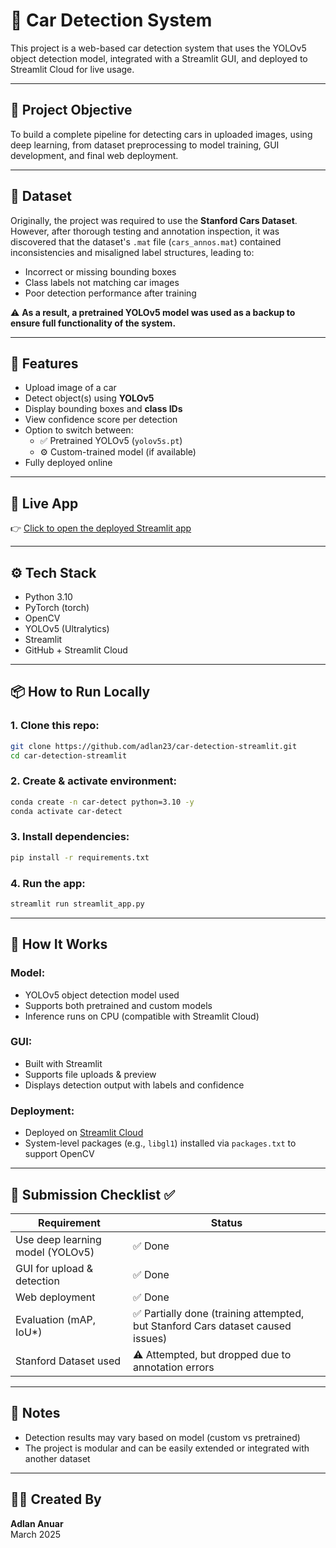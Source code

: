 # 🚗 Car Detection System

This project is a web-based car detection system that uses the YOLOv5 object detection model, integrated with a Streamlit GUI, and deployed to Streamlit Cloud for live usage.

---

## 🧠 Project Objective

To build a complete pipeline for detecting cars in uploaded images, using deep learning, from dataset preprocessing to model training, GUI development, and final web deployment.

---

## 📁 Dataset

Originally, the project was required to use the **Stanford Cars Dataset**. However, after thorough testing and annotation inspection, it was discovered that the dataset's `.mat` file (`cars_annos.mat`) contained inconsistencies and misaligned label structures, leading to:
- Incorrect or missing bounding boxes
- Class labels not matching car images
- Poor detection performance after training

⚠️ **As a result, a pretrained YOLOv5 model was used as a backup to ensure full functionality of the system.**

---

## 🧩 Features

- Upload image of a car
- Detect object(s) using **YOLOv5**
- Display bounding boxes and **class IDs**
- View confidence score per detection
- Option to switch between:
  - ✅ Pretrained YOLOv5 (`yolov5s.pt`)
  - ⚙️ Custom-trained model (if available)
- Fully deployed online

---

## 🚀 Live App

👉 [Click to open the deployed Streamlit app](https://car-detection-app-h4ghbm7ezjdcrevxdhrm8g.streamlit.app/)

---

## ⚙️ Tech Stack

- Python 3.10
- PyTorch (torch)
- OpenCV
- YOLOv5 (Ultralytics)
- Streamlit
- GitHub + Streamlit Cloud

---

## 📦 How to Run Locally

### 1. Clone this repo:
```bash
git clone https://github.com/adlan23/car-detection-streamlit.git
cd car-detection-streamlit
```

### 2. Create & activate environment:
```bash
conda create -n car-detect python=3.10 -y
conda activate car-detect
```

### 3. Install dependencies:
```bash
pip install -r requirements.txt
```

### 4. Run the app:
```bash
streamlit run streamlit_app.py
```

---

## 🧠 How It Works

### Model:
- YOLOv5 object detection model used
- Supports both pretrained and custom models
- Inference runs on CPU (compatible with Streamlit Cloud)

### GUI:
- Built with Streamlit
- Supports file uploads & preview
- Displays detection output with labels and confidence

### Deployment:
- Deployed on [Streamlit Cloud](https://streamlit.io/cloud)
- System-level packages (e.g., `libgl1`) installed via `packages.txt` to support OpenCV

---

## 📝 Submission Checklist ✅

| Requirement                      | Status     |
|----------------------------------|------------|
| Use deep learning model (YOLOv5) | ✅ Done     |
| GUI for upload & detection       | ✅ Done     |
| Web deployment                   | ✅ Done     |
| Evaluation (mAP, IoU*)           | ✅ Partially done (training attempted, but Stanford Cars dataset caused issues) |
| Stanford Dataset used            | ⚠️ Attempted, but dropped due to annotation errors |

---

## 📌 Notes

- Detection results may vary based on model (custom vs pretrained)
- The project is modular and can be easily extended or integrated with another dataset

---

## 🧑‍💻 Created By

**Adlan Anuar**   
March 2025